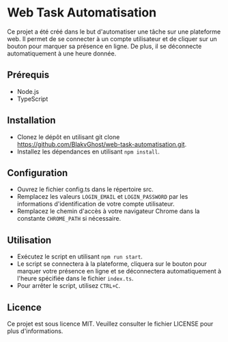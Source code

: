 # Web Task Automatisation

Ce projet a été créé dans le but d'automatiser une tâche sur une plateforme web. Il permet de se connecter à un compte utilisateur et de cliquer sur un bouton pour marquer sa présence en ligne. De plus, il se déconnecte automatiquement à une heure donnée.

## Prérequis

- Node.js
- TypeScript

## Installation

- Clonez le dépôt en utilisant git clone <https://github.com/BlakvGhost/web-task-automatisation.git>.
- Installez les dépendances en utilisant `npm install`.

## Configuration

- Ouvrez le fichier config.ts dans le répertoire src.
- Remplacez les valeurs `LOGIN_EMAIL` et `LOGIN_PASSWORD` par les informations d'identification de votre compte utilisateur.
- Remplacez le chemin d'accès à votre navigateur Chrome dans la constante `CHROME_PATH` si nécessaire.

## Utilisation

- Exécutez le script en utilisant `npm run start`.
- Le script se connectera à la plateforme, cliquera sur le bouton pour marquer votre présence en ligne et se déconnectera automatiquement à l'heure spécifiée dans le fichier `index.ts`.
- Pour arrêter le script, utilisez `CTRL+C`.

## Licence

Ce projet est sous licence MIT. Veuillez consulter le fichier LICENSE pour plus d'informations.
